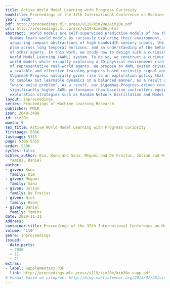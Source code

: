 ```yaml
---
title: Active World Model Learning with Progress Curiosity
booktitle: Proceedings of the 37th International Conference on Machine Learning
year: '2020'
pdf: http://proceedings.mlr.press/v119/kim20e/kim20e.pdf
url: http://proceedings.mlr.press/v119/kim20e.html
abstract: 'World models are self-supervised predictive models of how the world evolves.
  Humans learn world models by curiously exploring their environment, in the process
  acquiring compact abstractions of high bandwidth sensory inputs, the ability to
  plan across long temporal horizons, and an understanding of the behavioral patterns
  of other agents. In this work, we study how to design such a curiosity-driven Active
  World Model Learning (AWML) system. To do so, we construct a curious agent building
  world models while visually exploring a 3D physical environment rich with distillations
  of representative real-world agents. We propose an AWML system driven by $\gamma$-Progress:
  a scalable and effective learning progress-based curiosity signal and show that
  $\gamma$-Progress naturally gives rise to an exploration policy that directs attention
  to complex but learnable dynamics in a balanced manner, as a result overcoming the
  “white noise problem”. As a result, our $\gamma$-Progress-driven controller achieves
  significantly higher AWML performance than baseline controllers equipped with state-of-the-art
  exploration strategies such as Random Network Distillation and Model Disagreement.'
layout: inproceedings
series: Proceedings of Machine Learning Research
publisher: PMLR
issn: 2640-3498
id: kim20e
month: 0
tex_title: Active World Model Learning with Progress Curiosity
firstpage: 5306
lastpage: 5315
page: 5306-5315
order: 5306
cycles: false
bibtex_author: Kim, Kuno and Sano, Megumi and De Freitas, Julian and Haber, Nick and
  Yamins, Daniel
author:
- given: Kuno
  family: Kim
- given: Megumi
  family: Sano
- given: Julian
  family: De Freitas
- given: Nick
  family: Haber
- given: Daniel
  family: Yamins
date: 2020-11-21
address: 
container-title: Proceedings of the 37th International Conference on Machine Learning
volume: '119'
genre: inproceedings
issued:
  date-parts:
  - 2020
  - 11
  - 21
extras:
- label: Supplementary PDF
  link: http://proceedings.mlr.press/v119/kim20e/kim20e-supp.pdf
# Format based on citeproc: http://blog.martinfenner.org/2013/07/30/citeproc-yaml-for-bibliographies/
---
```

